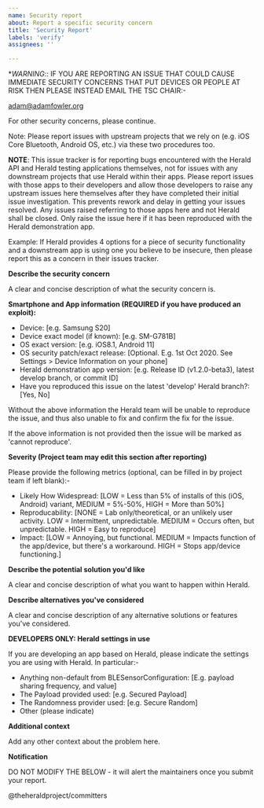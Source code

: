 ```yaml
---
name: Security report
about: Report a specific security concern
title: 'Security Report'
labels: 'verify'
assignees: ''

---
```


**WARNING*:: IF YOU ARE REPORTING AN ISSUE THAT COULD CAUSE
IMMEDIATE SECURITY CONCERNS THAT PUT DEVICES OR PEOPLE AT RISK THEN
PLEASE INSTEAD EMAIL THE TSC CHAIR:-

adam@adamfowler.org

For other security concerns, please continue.

Note: Please report issues with upstream projects that we rely on (e.g. iOS Core Bluetooth, Android OS, etc.) via these two procedures too.

**NOTE**: This issue tracker is for reporting bugs encountered with the
Herald API and Herald testing applications themselves, not for issues with any downstream
projects that use Herald within their apps. Please report issues with those apps to their
developers and allow those developers to raise any upstream issues
here themselves after they have completed their initial issue investigation. This prevents
rework and delay in getting your issues resolved. Any issues
raised referring to those apps here and not Herald shall be closed. Only raise the issue here if it
has been reproduced with the Herald demonstration app.

Example: If Herald provides 4 options for a piece of security functionality and a downstream app
is using one you believe to be insecure, then please report this as a concern in their issues tracker.

**Describe the security concern**

A clear and concise description of what the security concern is.

**Smartphone and App information (REQUIRED if you have produced an exploit):**

- Device: [e.g. Samsung S20]
- Device exact model (if known): [e.g. SM-G781B] 
- OS exact version: [e.g. iOS8.1, Android 11]
- OS security patch/exact release: [Optional. E.g. 1st Oct 2020. See Settings > Device Information on your phone]
- Herald demonstration app version: [e.g. Release ID (v1.2.0-beta3), latest develop branch, or commit ID]
- Have you reproduced this issue on the latest 'develop' Herald branch?: [Yes, No]

Without the above information the Herald team will be unable to reproduce 
the issue, and thus also unable to fix and confirm the fix for the issue.

If the above information is not provided then the issue will be marked
as 'cannot reproduce'.

**Severity (Project team may edit this section after reporting)**

Please provide the following metrics (optional, can be filled in by project team if left blank):-

- Likely How Widespread: [LOW = Less than 5% of installs of this (iOS, Android) variant, MEDIUM = 5%-50%, HIGH = More than 50%]
- Reproducability: [NONE = Lab only/theoretical, or an unlikely user activity. LOW = Intermittent, unpredictable. MEDIUM = Occurs often, but unpredictable. HIGH = Easy to reproduce]
- Impact: [LOW = Annoying, but functional. MEDIUM = Impacts function of the app/device, but there's a workaround. HIGH = Stops app/device functioning.]

**Describe the potential solution you'd like**

A clear and concise description of what you want to happen within Herald.

**Describe alternatives you've considered**

A clear and concise description of any alternative solutions or features you've considered.

**DEVELOPERS ONLY: Herald settings in use**

If you are developing an app based on Herald, please indicate the settings you are using
with Herald. In particular:-

- Anything non-default from BLESensorConfiguration: [E.g. payload sharing frequency, and value]
- The Payload provided used: [e.g. Secured Payload]
- The Randomness provider used: [e.g. Secure Random]
- Other (please indicate)

**Additional context**

Add any other context about the problem here.

**Notification**

DO NOT MODIFY THE BELOW - it will alert the maintainers once you submit your report.

@theheraldproject/committers


